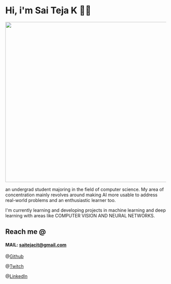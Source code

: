 

# Hi, i'm Sai Teja K 👋🏻
<img src="https://github.com/saitejakavuru/saitejakavuru/blob/master/artificial-intelligence-white-collar.-work.jpg" width = "1000" height ="500">

an undergrad student majoring in the field of computer science. My area of concentration mainly revolves around making AI more usable to address real-world problems and an enthusiastic learner too.

I'm currently learning and developing projects in machine learning and deep learning with areas like COMPUTER VISION AND NEURAL NETWORKS.

## Reach me @
 
#### MAIL: saitejacit@gmail.com


@<a href="https://github.com/saitejakavuru">Github</a>

@<a href="https://www.twitch.tv/saitejak">Twitch</a> 

@<a href="https://www.linkedin.com/in/sai-teja-kavuru-2a4471135">LinkedIn</a> 
